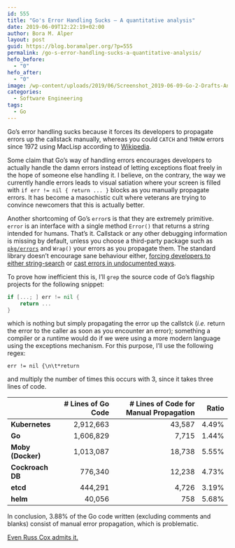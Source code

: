 ```yaml
---
id: 555
title: "Go's Error Handling Sucks – A quantitative analysis"
date: 2019-06-09T12:22:19+02:00
author: Bora M. Alper
layout: post
guid: https://blog.boramalper.org/?p=555
permalink: /go-s-error-handling-sucks-a-quantitative-analysis/
hefo_before:
  - "0"
hefo_after:
  - "0"
image: /wp-content/uploads/2019/06/Screenshot_2019-06-09-Go-2-Drafts-Announcement-YouTube1-624x332.png
categories:
  - Software Engineering
tags:
  - Go
---
```

Go&#8217;s error handling sucks because it forces its developers to propagate errors up the callstack manually, whereas you could `CATCH` and `THROW` errors since 1972 using MacLisp according to [Wikipedia](https://en.wikipedia.org/wiki/Exception_handling).

Some claim that Go&#8217;s way of handling errors encourages developers to actually handle the damn errors instead of letting exceptions float freely in the hope of someone else handling it. I believe, on the contrary, the way we currently handle errors leads to visual satiation where your screen is filled with `if err != nil { return ... }` blocks as you manually propagate errors. It has become a masochistic cult where veterans are trying to convince newcomers that this is actually better.

Another shortcoming of Go&#8217;s `error`s is that they are extremely primitive. `error` is an interface with a single method `Error()` that returns a string intended for humans. That&#8217;s it. Callstack or any other debugging information is missing by default, unless you choose a third-party package such as <a href="https://github.com/pkg/errors">`pkg/errors`</a> and `Wrap()` your errors as you propagate them. The standard library doesn&#8217;t encourage sane behaviour either, [forcing developers to either string-search](https://golang.org/pkg/net/#OpError) or [cast errors in undocumented ways](https://stackoverflow.com/questions/22761562/portable-way-to-detect-different-kinds-of-network-error-in-golang).

To prove how inefficient this is, I&#8217;ll `grep` the source code of Go&#8217;s flagship projects for the following snippet:

```go
if [...; ] err != nil {
    return ...
}
```

which is nothing but simply propagating the error up the callstck (_i.e._ return the error to the caller as soon as you encounter an error); something a compiler or a runtime would do if we were using a more modern language using the exceptions mechanism. For this purpose, I&#8217;ll use the following regex:

```regex
err != nil {\n\t*return
```

and multiply the number of times this occurs with 3, since it takes three lines of code.

|                   | # Lines of Go Code | # Lines of Code for Manual Propagation | Ratio |
|-------------------|-------------------:|---------------------------------------:|------:|
| **Kubernetes**    | 2,912,663          | 43,587                                 | 4.49% |
| **Go**            | 1,606,829          | 7,715                                  | 1.44% |
| **Moby (Docker)** | 1,013,087          | 18,738                                 | 5.55% |
| **Cockroach DB**  | 776,340            | 12,238                                 | 4.73% |
| **etcd**          | 444,291            | 4,726                                  | 3.19% |
| **helm**          | 40,056             | 758                                    | 5.68% |

In conclusion, 3.88% of the Go code written (excluding comments and blanks) consist of manual error propagation, which is problematic.

[Even Russ Cox admits it.](https://youtu.be/6wIP3rO6On8?t=131)